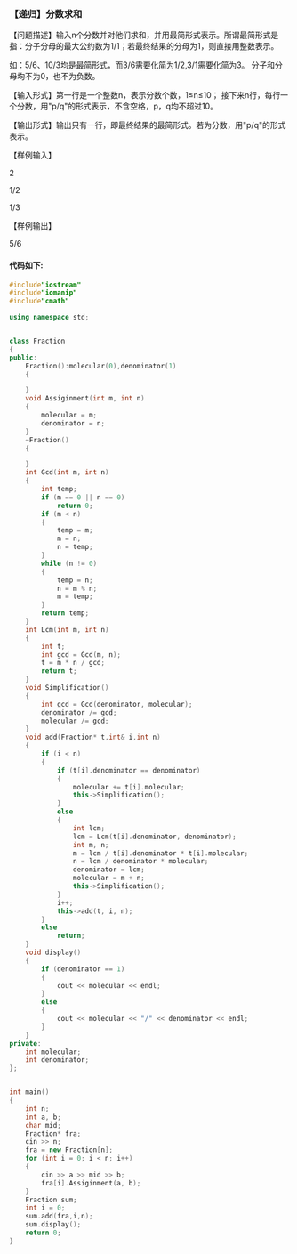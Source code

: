 ### 【递归】分数求和

【问题描述】输入n个分数并对他们求和，并用最简形式表示。所谓最简形式是指：分子分母的最大公约数为1/1；若最终结果的分母为1，则直接用整数表示。 

如：5/6、10/3均是最简形式，而3/6需要化简为1/2,3/1需要化简为3。 分子和分母均不为0，也不为负数。

【输入形式】第一行是一个整数n，表示分数个数，1≤n≤10； 接下来n行，每行一个分数，用"p/q"的形式表示，不含空格，p，q均不超过10。

【输出形式】输出只有一行，即最终结果的最简形式。若为分数，用"p/q"的形式表示。

【样例输入】

2

1/2

1/3

【样例输出】

5/6

#### 代码如下:

```c++
#include"iostream"
#include"iomanip"
#include"cmath"

using namespace std;


class Fraction
{
public:
	Fraction():molecular(0),denominator(1)
	{

	}
	void Assiginment(int m, int n)
	{
		molecular = m;
		denominator = n;
	}
	~Fraction()
	{

	}
	int Gcd(int m, int n)
	{
		int temp;
		if (m == 0 || n == 0)
			return 0;
		if (m < n)
		{
			temp = m;
			m = n;
			n = temp;
		}
		while (n != 0)
		{
			temp = n;
			n = m % n;
			m = temp;
		}
		return temp;
	}
	int Lcm(int m, int n)
	{
		int t;
		int gcd = Gcd(m, n);
		t = m * n / gcd;
		return t;
	}
	void Simplification()
	{
		int gcd = Gcd(denominator, molecular);
		denominator /= gcd;
		molecular /= gcd;
	}
	void add(Fraction* t,int& i,int n)
	{
		if (i < n)
		{
			if (t[i].denominator == denominator)
			{
				molecular += t[i].molecular;
				this->Simplification();
			}
			else
			{
				int lcm;
				lcm = Lcm(t[i].denominator, denominator);
				int m, n;
				m = lcm / t[i].denominator * t[i].molecular;
				n = lcm / denominator * molecular;
				denominator = lcm;
				molecular = m + n;
				this->Simplification();
			}
			i++;
			this->add(t, i, n);
		}
		else
			return;
	}
	void display()
	{
		if (denominator == 1)
		{
			cout << molecular << endl;
		}
		else
		{
			cout << molecular << "/" << denominator << endl;
		}
	}
private:
	int molecular;
	int denominator;
};


int main()
{
	int n;
	int a, b;
	char mid;
	Fraction* fra;
	cin >> n;
	fra = new Fraction[n];
	for (int i = 0; i < n; i++)
	{
		cin >> a >> mid >> b;
		fra[i].Assiginment(a, b);
	}
	Fraction sum;
	int i = 0;
	sum.add(fra,i,n);
	sum.display();
	return 0;
}
```

